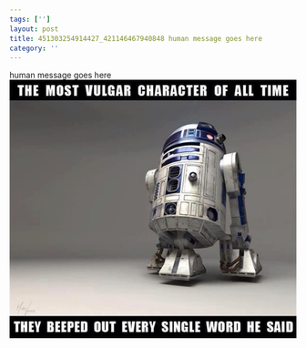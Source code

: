 ```yaml
---
tags: ['']
layout: post
title: 451303254914427_421146467940848 human message goes here
category: ''
---
```

human message goes here
![451303254914427_421146467940848](/uploads/2012-11-26-451303254914427_421146467940848-human-message-goes-here.jpg)
